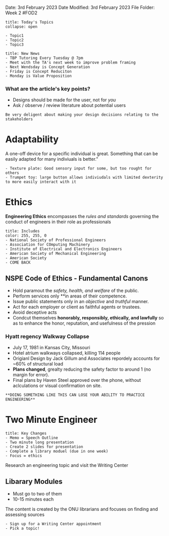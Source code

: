 Date: 3rd February 2023
Date Modified: 3rd February 2023
File Folder: Week 2
#FOD2

```ad-abstract
title: Today's Topics
collapse: open

- Topic1
- Topic2
- Topic3

```

```ad-note
title: New News
- TBP Tutoring Every Tuesday @ 7pm
- Meet with the TA's next week to improve problem framing
- Next Wendsday is Concept Generation
- Friday is Concept Reduciton
- Monday is Value Proposition
```

### What are the article's key points?

- Designs should be made for the user, not for *you*
- Ask / observe / review literature about potential users

```ad-note
Be very deligent about making your design decisions relating to the stakeholders
```


# Adaptability

A one-off device for a specific individual is great. Something that can be easily adapted for many indiviuals is better."

```ad-example
- Texture plate: Good sensory input for some, but too rought for others
- Trumpet toy: large button allows indiviudals with limited dexterity to more easily interact with it
```


# Ethics

**Engineering Ethics** encompasses the *rules and standards* governing the conduct of engineers in their role as professionals

```ad-important
title: Includes
color: 255, 255, 0
- National Society of Professional Engineers
- Association for COmputing Machinery
- Institute of Electrical and Electronics Engineers
- American Society of Mechanical Engineering
- American Society
- COME BACK
```


## NSPE Code of Ethics - Fundamental Canons

- Hold paramout the *safety, health, and welfare* of the public.
- Perform services only **in areas of their competence.
- Issue public statements only in an *objective* and *truthful* manner.
- Act for each employer or client as faithful agents or trustees.
- Avoid deceptive acts
- Condcut themselves **honorably, responsibly, ethically, and lawfully** so as to enhance the honor, reputation, and usefulness of the pression

### Hyatt regency Walkway Collapse

- July 17, 1981 in Kansas City, Missouri
- Hotel atrium walkways collapsed, killing 114 people
- Origianl Design by Jack Gillum and Associates repordely accounts for ~60% of structural load
- **Plans changed**, grealty reducing the safety factor to around 1 (no margin for error).
- Final plans by Haven Steel approved over the phone, without aclculations or visual confirmation on site.

```ad-danger
**DOING SOMETHING LIKE THIS CAN LOSE YOUR ABILITY TO PRACTICE ENGINEERING**
```



# Two Minute Engineer

```ad-important
title: Key Changes
- Memo = Speech Outline
- Two minute long presentation
- Create 2 slides for presentation
- Complete a library moduel (due in one week)
- Focus = ethics
```

Research an engineering topic and visit the Writing Center

## Libarary Modules

- Must go to two of them
- 10-15 minutes each

The content is created by the ONU librarians and focuses on finding and assessing sources


```ad-todo
- Sign up for a Writing Center appointment
- Pick a topic!
```




